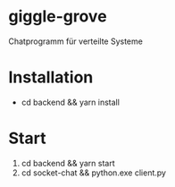 # giggle-grove

Chatprogramm für verteilte Systeme

# Installation

- cd backend && yarn install

# Start

1. cd backend && yarn start
2. cd socket-chat && python.exe client.py
